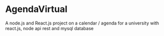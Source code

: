 # AgendaVirtual

A node.js and React.js project on a calendar / agenda for a university with react.js, node api rest  and mysql database

